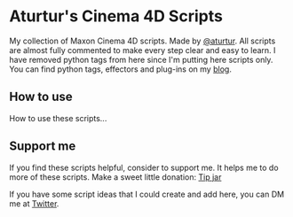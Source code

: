 # Aturtur's Cinema 4D Scripts

My collection of Maxon Cinema 4D scripts. Made by [@aturtur](https://twitter.com/aturtur).
All scripts are almost fully commented to make every step clear and easy to learn.
I have removed python tags from here since I'm putting here scripts only. You can find python tags, effectors and plug-ins on my [blog](https://aturtur.com/).

## How to use

How to use these scripts...

## Support me
If you find these scripts helpful, consider to support me. It helps me to do more of these scripts. Make a sweet little donation: [Tip jar](https://paypal.me/aturtur)

If you have some script ideas that I could create and add here, you can DM me at [Twitter](https://twitter.com/aturtur).

